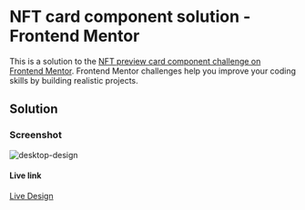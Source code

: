# NFT card component solution - Frontend Mentor 

This is a solution to the [NFT preview card component challenge on Frontend Mentor](https://www.frontendmentor.io/challenges/nft-preview-card-component-SbdUL_w0U). Frontend Mentor challenges help you improve your coding skills by building realistic projects.

## Solution
### Screenshot
![desktop-design](https://user-images.githubusercontent.com/79286762/161113757-03fe60fa-9d7f-4948-9c65-9ed0fef862f9.jpg)

#### Live link
 [Live Design](https://card-eth.vercel.app/)

